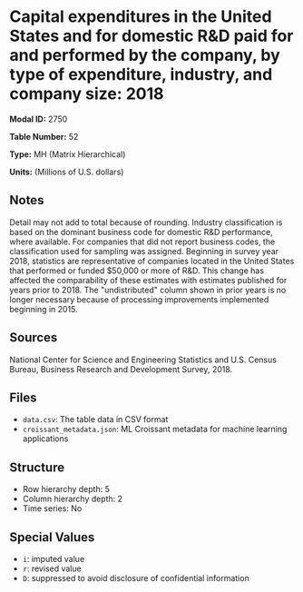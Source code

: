 # Capital expenditures in the United States and for domestic R&D paid for and performed by the company, by type of expenditure, industry, and company size: 2018

**Modal ID:** 2750

**Table Number:** 52

**Type:** MH (Matrix Hierarchical)

**Units:** (Millions of U.S. dollars)

## Notes

Detail may not add to total because of rounding. Industry classification is based on the dominant business code for domestic R&D performance, where available. For companies that did not report business codes, the classification used for sampling was assigned. Beginning in survey year 2018, statistics are representative of companies located in the United States that performed or funded $50,000 or more of R&D. This change has affected the comparability of these estimates with estimates published for years prior to 2018. The "undistributed" column shown in prior years is no longer necessary because of processing improvements implemented beginning in 2015.

## Sources

National Center for Science and Engineering Statistics and U.S. Census Bureau, Business Research and Development Survey, 2018.

## Files

- `data.csv`: The table data in CSV format
- `croissant_metadata.json`: ML Croissant metadata for machine learning applications

## Structure

- Row hierarchy depth: 5
- Column hierarchy depth: 2
- Time series: No

## Special Values

- `i`: imputed value
- `r`: revised value
- `D`: suppressed to avoid disclosure of confidential information
